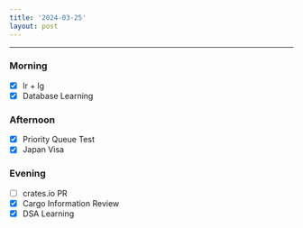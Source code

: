 ```yaml
---
title: '2024-03-25'
layout: post
---
```


---

### Morning

- [x] lr + lg
- [x] Database Learning

### Afternoon

- [x] Priority Queue Test
- [x] Japan Visa

### Evening

- [ ] crates.io PR
- [x] Cargo Information Review
- [x] DSA Learning
